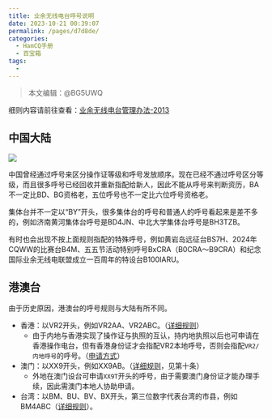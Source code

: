 ```yaml
---
title: 业余无线电台呼号说明
date: 2023-10-21 00:39:07
permalink: /pages/d7d8de/
categories:
  - HamCQ手册
  - 百宝箱
tags:
  - 
---
```


> 本文编辑：@BG5UWQ

细则内容请前往查看：[业余无线电台管理办法-2013](https://www.gov.cn/gongbao/content/2013/content_2307053.htm)  

## 中国大陆

![](/img/0304/1_callsign.png)

中国曾经通过呼号来区分操作证等级和呼号发放顺序。现在已经不通过呼号区分等级，而且很多呼号已经回收并重新指配给新人，因此不能从呼号来判断资历，BA不一定比BD、BG资格老，五位呼号也不一定比六位呼号资格老。

集体台并不一定以“BY”开头，很多集体台的呼号和普通人的呼号看起来是差不多的，例如济南黄河集体台呼号是BD4JN、中北大学集体台呼号是BH3TZB。

有时也会出现不按上面规则指配的特殊呼号，例如黄岩岛远征台BS7H、2024年CQWW的比赛台B4M、五五节活动特别呼号BxCRA（B0CRA～B9CRA）和纪念国际业余无线电联盟成立一百周年的特设台B100IARU。

## 港澳台

由于历史原因，港澳台的呼号规则与大陆有所不同。

* 香港：以VR2开头，例如VR2AA、VR2ABC。（[详细规则](https://www.coms-auth.hk/filemanager/statement/tc/upload/561/i297.pdf)）
    * 由于内地与香港实现了操作证与执照的互认，持内地执照以后也可申请在香港操作电台，但有香港身份证才会指配VR2本地呼号，否则会指配`VR2/内地呼号`的呼号。（[申请方式](https://www.ofca.gov.hk/filemanager/ofca/sc/content_624/GN_12_2024_sc.pdf)）
* 澳门：以XX9开头，例如XX9AB。（[详细规则](https://bo.io.gov.mo/bo/i/94/24/declei29_cn.asp)，见第十条）
    * 外地在澳门设台可申请`XX9T`开头的呼号，由于需要澳门身份证才能办理手续，因此需澳门本地人协助申请。
* 台湾：以BM、BU、BV、BX开头，第三位数字代表台湾的市县，例如BM4ABC（[详细规则](http://www.ctarl.org.tw/bv5ya/callsigl.htm)）。
